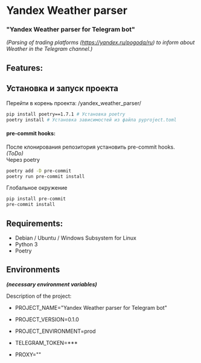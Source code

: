 # Yandex Weather parser
### "Yandex Weather parser for Telegram bot"

_(Parsing of trading platforms (https://yandex.ru/pogoda/ru) to inform about Weather in the Telegram channel.)_<br>


## Features:
## Установка и запуск проекта

Перейти в корень проекта: /yandex_weather_parser/


```bash
pip install poetry==1.7.1 # Установка poetry
poetry install # Установка зависимостей из файла pyproject.toml
```

#### pre-commit hooks:

После клонирования репозитория установить pre-commit hooks.<br>
<i>(ToDo)</i><br>
Через poetry

```bash
poetry add -D pre-commit
poetry run pre-commit install
```

Глобальное окружение

```bash
pip install pre-commit
pre-commit install
```


## Requirements:


 - Debian / Ubuntu / Windows Subsystem for Linux
 - Python 3
 - Poetry

## Environments
**_(necessary environment variables)_**

Description of the project:
- PROJECT_NAME="Yandex Weather parser for Telegram bot"
- PROJECT_VERSION=0.1.0
- PROJECT_ENVIRONMENT=prod


- TELEGRAM_TOKEN=***
- PROXY=""
